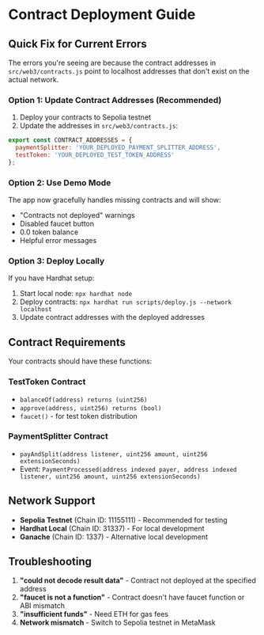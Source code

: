 # Contract Deployment Guide

## Quick Fix for Current Errors

The errors you're seeing are because the contract addresses in `src/web3/contracts.js` point to localhost addresses that don't exist on the actual network.

### Option 1: Update Contract Addresses (Recommended)

1. Deploy your contracts to Sepolia testnet
2. Update the addresses in `src/web3/contracts.js`:

```javascript
export const CONTRACT_ADDRESSES = {
  paymentSplitter: 'YOUR_DEPLOYED_PAYMENT_SPLITTER_ADDRESS',
  testToken: 'YOUR_DEPLOYED_TEST_TOKEN_ADDRESS'
};
```

### Option 2: Use Demo Mode

The app now gracefully handles missing contracts and will show:
- "Contracts not deployed" warnings
- Disabled faucet button
- 0.0 token balance
- Helpful error messages

### Option 3: Deploy Locally

If you have Hardhat setup:

1. Start local node: `npx hardhat node`
2. Deploy contracts: `npx hardhat run scripts/deploy.js --network localhost`
3. Update contract addresses with the deployed addresses

## Contract Requirements

Your contracts should have these functions:

### TestToken Contract
- `balanceOf(address) returns (uint256)`
- `approve(address, uint256) returns (bool)`
- `faucet()` - for test token distribution

### PaymentSplitter Contract
- `payAndSplit(address listener, uint256 amount, uint256 extensionSeconds)`
- Event: `PaymentProcessed(address indexed payer, address indexed listener, uint256 amount, uint256 extensionSeconds)`

## Network Support

- **Sepolia Testnet** (Chain ID: 11155111) - Recommended for testing
- **Hardhat Local** (Chain ID: 31337) - For local development
- **Ganache** (Chain ID: 1337) - Alternative local development

## Troubleshooting

1. **"could not decode result data"** - Contract not deployed at the specified address
2. **"faucet is not a function"** - Contract doesn't have faucet function or ABI mismatch
3. **"insufficient funds"** - Need ETH for gas fees
4. **Network mismatch** - Switch to Sepolia testnet in MetaMask